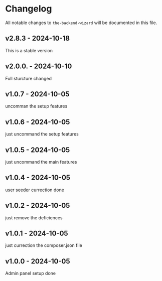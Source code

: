 # Changelog

All notable changes to `the-backend-wizard` will be documented in this file.

## v2.8.3 - 2024-10-18

This is a stable version

## v2.0.0. - 2024-10-10

Full sturcture changed

## v1.0.7 - 2024-10-05

uncomman the setup features

## v1.0.6 - 2024-10-05

just uncommand the setup features

## v1.0.5 - 2024-10-05

just uncommand the main features

## v1.0.4 - 2024-10-05

user seeder currection done

## v1.0.2 - 2024-10-05

just remove the deficiences

## v1.0.1 - 2024-10-05

just currection the composer.json file

## v1.0.0 - 2024-10-05

Admin panel setup done
